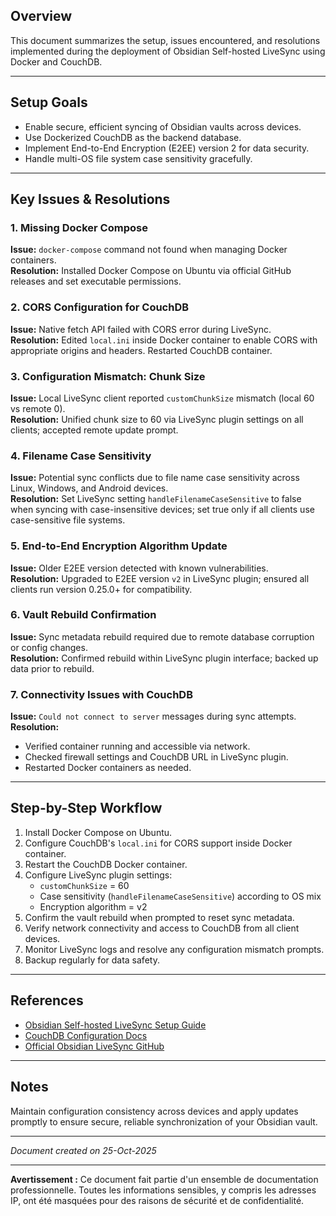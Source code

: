 ## Overview
This document summarizes the setup, issues encountered, and resolutions implemented during the deployment of Obsidian Self-hosted LiveSync using Docker and CouchDB.

---

## Setup Goals
- Enable secure, efficient syncing of Obsidian vaults across devices.
- Use Dockerized CouchDB as the backend database.
- Implement End-to-End Encryption (E2EE) version 2 for data security.
- Handle multi-OS file system case sensitivity gracefully.

---

## Key Issues & Resolutions

### 1. Missing Docker Compose
**Issue:** `docker-compose` command not found when managing Docker containers.  
**Resolution:** Installed Docker Compose on Ubuntu via official GitHub releases and set executable permissions.

### 2. CORS Configuration for CouchDB
**Issue:** Native fetch API failed with CORS error during LiveSync.  
**Resolution:** Edited `local.ini` inside Docker container to enable CORS with appropriate origins and headers. Restarted CouchDB container.

### 3. Configuration Mismatch: Chunk Size
**Issue:** Local LiveSync client reported `customChunkSize` mismatch (local 60 vs remote 0).  
**Resolution:** Unified chunk size to 60 via LiveSync plugin settings on all clients; accepted remote update prompt.

### 4. Filename Case Sensitivity
**Issue:** Potential sync conflicts due to file name case sensitivity across Linux, Windows, and Android devices.  
**Resolution:** Set LiveSync setting `handleFilenameCaseSensitive` to false when syncing with case-insensitive devices; set true only if all clients use case-sensitive file systems.

### 5. End-to-End Encryption Algorithm Update
**Issue:** Older E2EE version detected with known vulnerabilities.  
**Resolution:** Upgraded to E2EE version `v2` in LiveSync plugin; ensured all clients run version 0.25.0+ for compatibility.

### 6. Vault Rebuild Confirmation
**Issue:** Sync metadata rebuild required due to remote database corruption or config changes.  
**Resolution:** Confirmed rebuild within LiveSync plugin interface; backed up data prior to rebuild.

### 7. Connectivity Issues with CouchDB
**Issue:** `Could not connect to server` messages during sync attempts.  
**Resolution:**  
- Verified container running and accessible via network.  
- Checked firewall settings and CouchDB URL in LiveSync plugin.  
- Restarted Docker containers as needed.

---

## Step-by-Step Workflow

1. Install Docker Compose on Ubuntu.
2. Configure CouchDB's `local.ini` for CORS support inside Docker container.
3. Restart the CouchDB Docker container.
4. Configure LiveSync plugin settings:  
   - `customChunkSize` = 60  
   - Case sensitivity (`handleFilenameCaseSensitive`) according to OS mix  
   - Encryption algorithm = v2
5. Confirm the vault rebuild when prompted to reset sync metadata.
6. Verify network connectivity and access to CouchDB from all client devices.
7. Monitor LiveSync logs and resolve any configuration mismatch prompts.
8. Backup regularly for data safety.

---

## References
- [Obsidian Self-hosted LiveSync Setup Guide](https://dev.to/lightningdev123/how-to-set-up-a-self-hosted-obsidian-sync-server-hcn)  
- [CouchDB Configuration Docs](https://docs.couchdb.org/en/stable/config/index.html)  
- [Official Obsidian LiveSync GitHub](https://github.com/vrtmrz/obsidian-livesync)  

---

## Notes
Maintain configuration consistency across devices and apply updates promptly to ensure secure, reliable synchronization of your Obsidian vault.

---

*Document created on 25-Oct-2025*

---
**Avertissement :** Ce document fait partie d'un ensemble de documentation professionnelle. Toutes les informations sensibles, y compris les adresses IP, ont été masquées pour des raisons de sécurité et de confidentialité.